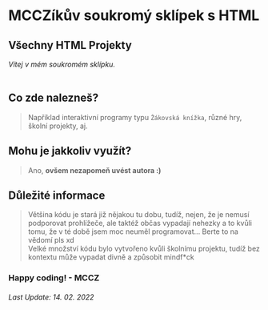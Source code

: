 # MCCZíkův soukromý sklípek s HTML
## Všechny HTML Projekty
*Vítej v mém soukromém sklípku.*
<br><br>
## Co zde nalezneš?
> Například interaktivní programy typu `Žákovská knížka`, různé hry, školní projekty, aj.<br>

## Mohu je jakkoliv využít?
> Ano, **ovšem nezapomeň uvést autora :)**<br>

## Důležité informace
> Většina kódu je stará již nějakou tu dobu, tudíž, nejen, že je nemusí podporovat prohlížeče, ale taktéž občas vypadají nehezky a to kvůli tomu, že v té době jsem moc neuměl programovat... Berte to na vědomí pls xd<br>
> Velké množství kódu bylo vytvořeno kvůli školnímu projektu, tudíž bez kontextu může vypadat divně a způsobit mindf*ck<br>

### Happy coding! - MCCZ
###### Last Update: 14. 02. 2022 
